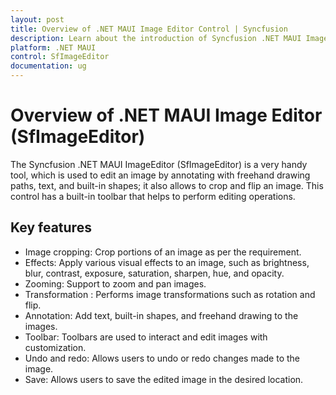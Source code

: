 ```yaml
---
layout: post
title: Overview of .NET MAUI Image Editor Control | Syncfusion
description: Learn about the introduction of Syncfusion .NET MAUI ImageEditor(SfImageEditor) control, its basic features, and the functionalities of imageeditor.
platform: .NET MAUI
control: SfImageEditor
documentation: ug
---
```


# Overview of .NET MAUI Image Editor (SfImageEditor)

The Syncfusion .NET MAUI ImageEditor (SfImageEditor) is a very handy tool, which is used to edit an image by annotating with freehand drawing paths, text, and built-in shapes; it also allows to crop and flip an image. This control has a built-in toolbar that helps to perform editing operations.

## Key features
 * Image cropping: Crop portions of an image as per the requirement.
 * Effects: Apply various visual effects to an image, such as brightness, blur, contrast, exposure, saturation, sharpen, hue, and opacity.
 * Zooming: Support to zoom and pan images.
 * Transformation : Performs image transformations such as rotation and flip.
 * Annotation: Add text, built-in shapes, and freehand drawing to the images.
 * Toolbar: Toolbars are used to interact and edit images with customization.
 * Undo and redo: Allows users to undo or redo changes made to the image.
 * Save: Allows users to save the edited image in the desired location.

